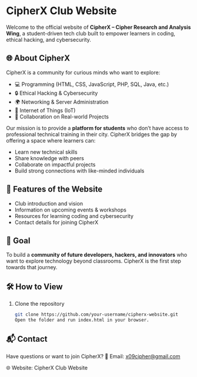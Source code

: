 # CipherX Club Website  

Welcome to the official website of **CipherX – Cipher Research and Analysis Wing**, a student-driven tech club built to empower learners in coding, ethical hacking, and cybersecurity.  

## 🌐 About CipherX  
CipherX is a community for curious minds who want to explore:  
- 💻 Programming (HTML, CSS, JavaScript, PHP, SQL, Java, etc.)  
- 🔒 Ethical Hacking & Cybersecurity  
- 🌍 Networking & Server Administration
- 📡 Internet of Things (IoT)
- 🤝 Collaboration on Real-world Projects  

Our mission is to provide a **platform for students** who don’t have access to professional technical training in their city. CipherX bridges the gap by offering a space where learners can:  
- Learn new technical skills  
- Share knowledge with peers  
- Collaborate on impactful projects  
- Build strong connections with like-minded individuals  

## 🚀 Features of the Website  
- Club introduction and vision  
- Information on upcoming events & workshops  
- Resources for learning coding and cybersecurity  
- Contact details for joining CipherX  

## 📌 Goal  
To build a **community of future developers, hackers, and innovators** who want to explore technology beyond classrooms. CipherX is the first step towards that journey.  

## 🛠️ How to View  
1. Clone the repository  
   ```bash
   git clone https://github.com/your-username/cipherx-website.git
   Open the folder and run index.html in your browser.

## 📬 Contact

Have questions or want to join CipherX?
📧 Email: x09cipher@gmail.com

🌐 Website: CipherX Club Website
